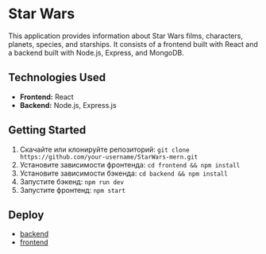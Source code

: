 # Star Wars

This application provides information about Star Wars films, characters, planets, species, and starships. It consists of a frontend built with React and a backend built with Node.js, Express, and MongoDB.

## Technologies Used

- **Frontend:** React
- **Backend:** Node.js, Express.js


## Getting Started

1. Скачайте или клонируйте репозиторий: `git clone https://github.com/your-username/StarWars-mern.git`
2. Установите зависимости фронтенда: `cd frontend && npm install`
3. Установите зависимости бэкенда: `cd backend && npm install`
4. Запустите бэкенд: `npm run dev`
5. Запустите фронтенд: `npm start`

## Deploy
- [backend](https://starwars-mern.onrender.com/jedis)
- [frontend](https://kakarovdamir.github.io/StarWars-mern/)
